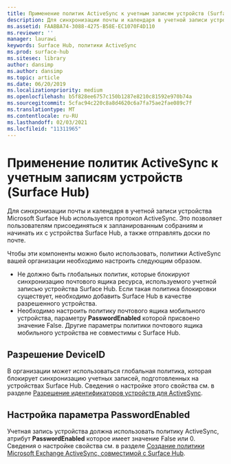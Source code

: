 ```yaml
---
title: Применение политик ActiveSync к учетным записям устройств (Surface Hub)
description: Для синхронизации почты и календаря в учетной записи устройства Microsoft Surface Hub используется протокол ActiveSync. Это позволяет пользователям присоединяться к запланированным собраниям и начинать их с устройства Surface Hub, а также отправлять доски по почте.
ms.assetid: FAABBA74-3088-4275-B58E-EC1070F4D110
ms.reviewer: ''
manager: laurawi
keywords: Surface Hub, политики ActiveSync
ms.prod: surface-hub
ms.sitesec: library
author: dansimp
ms.author: dansimp
ms.topic: article
ms.date: 06/20/2019
ms.localizationpriority: medium
ms.openlocfilehash: b5f828ee6757c150b1287e8210c81592e970b74a
ms.sourcegitcommit: 5cfac94c220c8a8d4620c6a7fa75ae2fae089c7f
ms.translationtype: MT
ms.contentlocale: ru-RU
ms.lasthandoff: 02/03/2021
ms.locfileid: "11311965"
---
```

# Применение политик ActiveSync к учетным записям устройств (Surface Hub)


Для синхронизации почты и календаря в учетной записи устройства Microsoft Surface Hub используется протокол ActiveSync. Это позволяет пользователям присоединяться к запланированным собраниям и начинать их с устройства Surface Hub, а также отправлять доски по почте.

Чтобы эти компоненты можно было использовать, политики ActiveSync вашей организации необходимо настроить следующим образом.

-   Не должно быть глобальных политик, которые блокируют синхронизацию почтового ящика ресурса, используемого учетной записью устройства Surface Hub. Если такая политика блокировки существует, необходимо добавить Surface Hub в качестве разрешенного устройства.
-   Необходимо настроить политику почтового ящика мобильного устройства, параметру **PasswordEnabled** которой присвоено значение False. Другие параметры политики почтового ящика мобильного устройства не совместимы с Surface Hub.

## Разрешение DeviceID

В организации может использоваться глобальная политика, которая блокирует синхронизацию учетных записей, подготовленных на устройствах Surface Hub. Сведения о настройке этого свойства см. в разделе [Разрешение идентификаторов устройств для ActiveSync](appendix-a-powershell-scripts-for-surface-hub.md#allowing-device-ids-for-activesync).

## Настройка параметра PasswordEnabled

Учетная запись устройства должна использовать политику ActiveSync, атрибут **PasswordEnabled** которое имеет значение False или 0. Сведения о настройке свойства см. в разделе [Создание политики Microsoft Exchange ActiveSync, совместимой с Surface Hub](appendix-a-powershell-scripts-for-surface-hub.md#create-compatible-as-policy).

 

 





